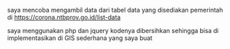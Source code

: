 saya mencoba mengambil data dari tabel data yang disediakan pemerintah di https://corona.ntbprov.go.id/list-data

saya menggunakan php dan jquery kodenya dibersihkan sehingga bisa di implementasikan di GIS sederhana yang saya buat
